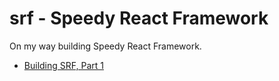 # srf - Speedy React Framework

On my way building Speedy React Framework.

-   [Building SRF, Part 1][1]

[1]: https://pyk.sh/building-srf-part-1/

